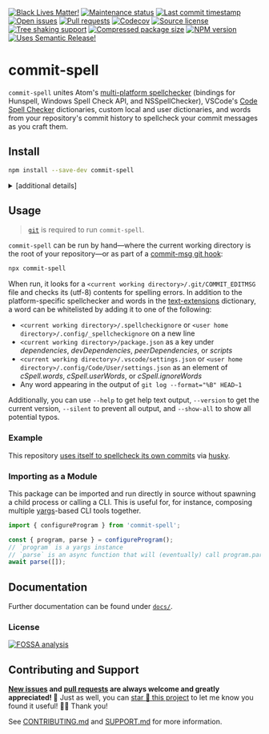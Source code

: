 <!-- prettier-ignore-start -->

<!-- badges-start -->

[![Black Lives Matter!][badge-blm]][link-blm]
[![Maintenance status][badge-maintenance]][link-repo]
[![Last commit timestamp][badge-last-commit]][link-repo]
[![Open issues][badge-issues]][link-issues]
[![Pull requests][badge-pulls]][link-pulls]
[![Codecov][badge-codecov]][link-codecov]
[![Source license][badge-license]][link-license]
[![Tree shaking support][badge-tree-shaking]][link-bundlephobia]
[![Compressed package size][badge-size]][link-bundlephobia]
[![NPM version][badge-npm]][link-npm]
[![Uses Semantic Release!][badge-semantic-release]][link-semantic-release]

<!-- badges-end -->

<!-- prettier-ignore-end -->

# commit-spell

`commit-spell` unites Atom's [multi-platform spellchecker][2] (bindings for
Hunspell, Windows Spell Check API, and NSSpellChecker), VSCode's [Code Spell
Checker][3] dictionaries, custom local and user dictionaries, and words from
your repository's commit history to spellcheck your commit messages as you craft
them.

## Install

```bash
npm install --save-dev commit-spell
```

<details><summary>[additional details]</summary>

> Note: **you probably don't need to read through this!** This information is
> primarily useful for those attempting to bundle this package or for people who
> have an opinion on ESM versus CJS.

This is a [dual CJS2/ES module][dual-module] package. That means this package
exposes both CJS2 and ESM entry points.

Loading this package via `require(...)` will cause Node and Webpack to use the
[CJS2 bundle][cjs2] entry point, disable [tree shaking][tree-shaking] in Webpack
4, and lead to larger bundles in Webpack 5. Alternatively, loading this package
via `import { ... } from ...` or `import(...)` will cause Node to use the ESM
entry point in [versions that support it][node-esm-support], as will Webpack.
Using the `import` syntax is the modern, preferred choice.

For backwards compatibility with Webpack 4 (_compat with Webpack 4 is not
guaranteed!_) and Node versions < 14, [`package.json`][package-json] retains the
[`module`][module-key] key, which points to the ESM entry point, and the
[`main`][exports-main-key] key, which points to the CJS2 entry point explicitly
(using the .js file extension). For Webpack 5 and Node versions >= 14,
[`package.json`][package-json] includes the [`exports`][exports-main-key] key,
which points to both entry points explicitly.

Though [`package.json`][package-json] includes
[`{ "type": "commonjs"}`][local-pkg], note that the ESM entry points are ES
module (`.mjs`) files. [`package.json`][package-json] also includes the
[`sideEffects`][side-effects-key] key, which is `false` for [optimal tree
shaking][tree-shaking], and the `types` key, which points to a TypeScript
declarations file.

Additionally, this package does not maintain shared state and so does not
exhibit the [dual package hazard][hazard].

</details>

## Usage

> [`git`][4] is required to run `commit-spell`.

`commit-spell` can be run by hand—where the current working directory is the
root of your repository—or as part of a [commit-msg git hook][5]:

```bash
npx commit-spell
```

When run, it looks for a `<current working directory>/.git/COMMIT_EDITMSG` file
and checks its (utf-8) contents for spelling errors. In addition to the
platform-specific spellchecker and words in the [text-extensions][6] dictionary,
a word can be whitelisted by adding it to one of the following:

- `<current working directory>/.spellcheckignore` or
  `<user home directory>/.config/_spellcheckignore` on a new line
- `<current working directory>/package.json` as a key under _dependencies_,
  _devDependencies_, _peerDependencies_, or _scripts_
- `<current working directory>/.vscode/settings.json` or
  `<user home directory>/.config/Code/User/settings.json` as an element of
  _cSpell.words_, _cSpell.userWords_, or _cSpell.ignoreWords_
- Any word appearing in the output of `git log --format="%B" HEAD~1`

Additionally, you can use `--help` to get help text output, `--version` to get
the current version, `--silent` to prevent all output, and `--show-all` to show
all potential typos.

### Example

This repository [uses itself to spellcheck its own commits][7] via [husky][8].

### Importing as a Module

This package can be imported and run directly in source without spawning a child
process or calling a CLI. This is useful for, for instance, composing multiple
[yargs][1]-based CLI tools together.

```typescript
import { configureProgram } from 'commit-spell';

const { program, parse } = configureProgram();
// `program` is a yargs instance
// `parse` is an async function that will (eventually) call program.parse(...)
await parse([]);
```

## Documentation

Further documentation can be found under [`docs/`][docs].

### License

[![FOSSA analysis][badge-fossa]][link-fossa]

## Contributing and Support

**[New issues][choose-new-issue] and [pull requests][pr-compare] are always
welcome and greatly appreciated! 🤩** Just as well, you can [star 🌟 this
project][link-repo] to let me know you found it useful! ✊🏿 Thank you!

See [CONTRIBUTING.md][contributing] and [SUPPORT.md][support] for more
information.

[badge-blm]: https://api.ergodark.com/badges/blm 'Join the movement!'
[link-blm]: https://secure.actblue.com/donate/ms_blm_homepage_2019
[badge-maintenance]:
  https://img.shields.io/maintenance/active/2022
  'Is this package maintained?'
[link-repo]: https://github.com/xunnamius/commit-spell
[badge-last-commit]:
  https://img.shields.io/github/last-commit/xunnamius/commit-spell
  'When was the last commit to the official repo?'
[badge-issues]:
  https://img.shields.io/github/issues/Xunnamius/commit-spell
  'Open issues'
[link-issues]: https://github.com/Xunnamius/commit-spell/issues?q=
[badge-pulls]:
  https://img.shields.io/github/issues-pr/xunnamius/commit-spell
  'Number of open pull requests'
[link-pulls]: https://github.com/xunnamius/commit-spell/pulls
[badge-codecov]:
  https://codecov.io/gh/Xunnamius/commit-spell/branch/main/graph/badge.svg?token=HWRIOBAAPW
  'Is this package well-tested?'
[link-codecov]: https://codecov.io/gh/Xunnamius/commit-spell
[badge-size]: https://badgen.net/bundlephobia/minzip/commit-spell
[badge-tree-shaking]:
  https://badgen.net/bundlephobia/tree-shaking/commit-spell
  'Is this package optimized for Webpack?'
[link-bundlephobia]:
  https://bundlephobia.com/result?p=commit-spell
  'Package size (minified and gzipped)'
[package-json]: package.json
[badge-license]:
  https://img.shields.io/npm/l/commit-spell
  "This package's source license"
[link-license]: https://github.com/Xunnamius/commit-spell/blob/main/LICENSE
[badge-fossa]:
  https://app.fossa.com/api/projects/git%2Bgithub.com%2FXunnamius%2Fcommit-spell.svg?type=large
  "Analysis of this package's license obligations"
[link-fossa]:
  https://app.fossa.com/projects/git%2Bgithub.com%2FXunnamius%2Fcommit-spell
[badge-npm]:
  https://api.ergodark.com/badges/npm-pkg-version/commit-spell
  'Install this package using npm or yarn!'
[link-npm]: https://www.npmjs.com/package/commit-spell
[badge-semantic-release]:
  https://img.shields.io/badge/%20%20%F0%9F%93%A6%F0%9F%9A%80-semantic--release-e10079.svg
  'This repo practices continuous integration and deployment!'
[link-semantic-release]: https://github.com/semantic-release/semantic-release
[docs]: docs
[choose-new-issue]: https://github.com/Xunnamius/commit-spell/issues/new/choose
[pr-compare]: https://github.com/Xunnamius/commit-spell/compare
[contributing]: CONTRIBUTING.md
[support]: .github/SUPPORT.md
[cjs2]: https://webpack.js.org/configuration/output/#module-definition-systems
[dual-module]:
  https://github.com/nodejs/node/blob/8d8e06a345043bec787e904edc9a2f5c5e9c275f/doc/api/packages.md#dual-commonjses-module-packages
[exports-main-key]:
  https://github.com/nodejs/node/blob/8d8e06a345043bec787e904edc9a2f5c5e9c275f/doc/api/packages.md#package-entry-points
[hazard]:
  https://github.com/nodejs/node/blob/8d8e06a345043bec787e904edc9a2f5c5e9c275f/doc/api/packages.md#dual-package-hazard
[local-pkg]:
  https://github.com/nodejs/node/blob/8d8e06a345043bec787e904edc9a2f5c5e9c275f/doc/api/packages.md#type
[module-key]: https://webpack.js.org/guides/author-libraries/#final-steps
[node-esm-support]:
  https://medium.com/%40nodejs/node-js-version-14-available-now-8170d384567e#2368
[side-effects-key]:
  https://webpack.js.org/guides/tree-shaking/#mark-the-file-as-side-effect-free
[tree-shaking]: https://webpack.js.org/guides/tree-shaking
[1]: https://github.com/yargs/yargs
[2]: https://www.npmjs.com/package/spellchecker
[3]:
  https://marketplace.visualstudio.com/items?itemName=streetsidesoftware.code-spell-checker
[4]: https://git-scm.com/book/en/v2/Getting-Started-Installing-Git
[5]:
  https://git-scm.com/book/en/v2/Customizing-Git-Git-Hooks#_committing_workflow_hooks
[6]: https://www.npmjs.com/package/text-extensions
[7]: ./.husky/commit-msg
[8]: https://www.npmjs.com/package/husky
